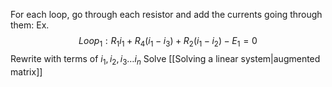 For each loop, go through each resistor and add the currents going through them:
Ex.
$$
Loop_{1}:R_{1}i_{1}+R_{4}(i_{1}-i_{3})+R_{2}(i_{1}-i_{2})-E_{1} = 0
$$
Rewrite with terms of $i_{1}, i_{2}, i_{3} \dots i_{n}$
Solve [[Solving a linear system|augmented matrix]]
